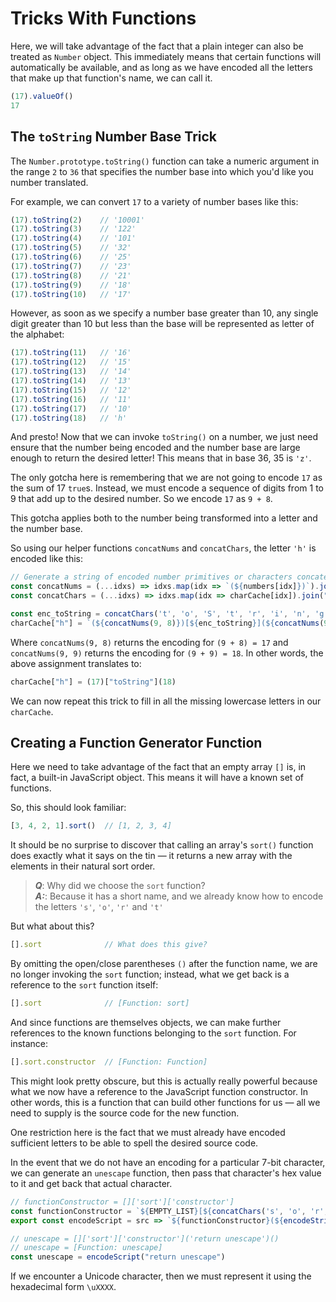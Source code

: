 # Tricks With Functions

Here, we will take advantage of the fact that a plain integer can also be treated as `Number` object.
This immediately means that certain functions will automatically be available, and as long as we have encoded all the letters that make up that function's name, we can call it.

```javascript
(17).valueOf()
17
```

## The `toString` Number Base Trick

The `Number.prototype.toString()` function can take a numeric argument in the range `2` to `36` that specifies the number base into which you'd like you number translated.

For example, we can convert `17` to a variety of number bases like this:

```javascript
(17).toString(2)    // '10001'
(17).toString(3)    // '122'
(17).toString(4)    // '101'
(17).toString(5)    // '32'
(17).toString(6)    // '25'
(17).toString(7)    // '23'
(17).toString(8)    // '21'
(17).toString(9)    // '18'
(17).toString(10)   // '17'
```

However, as soon as we specify a number base greater than 10, any single digit greater than 10 but less than the base will be represented as letter of the alphabet:

```javascript
(17).toString(11)   // '16'
(17).toString(12)   // '15'
(17).toString(13)   // '14'
(17).toString(14)   // '13'
(17).toString(15)   // '12'
(17).toString(16)   // '11'
(17).toString(17)   // '10'
(17).toString(18)   // 'h'
```

And presto!  Now that we can invoke `toString()` on a number, we just need ensure that the number being encoded and the number base are large enough to return the desired letter!
This means that in base 36, 35 is `'z'`.

The only gotcha here is remembering that we are not going to encode `17` as the sum of 17 `true`s.
Instead, we must encode a sequence of digits from 1 to 9 that add up to the desired number.
So we encode `17` as `9 + 8`.

This gotcha applies both to the number being transformed into a letter and the number base.

So using our helper functions `concatNums` and `concatChars`, the letter `'h'` is encoded like this:

```javascript
// Generate a string of encoded number primitives or characters concatenated from the supplied list of indices
const concatNums = (...idxs) => idxs.map(idx => `(${numbers[idx]})`).join("+")
const concatChars = (...idxs) => idxs.map(idx => charCache[idx]).join("+")

const enc_toString = concatChars('t', 'o', 'S', 't', 'r', 'i', 'n', 'g')
charCache["h"] = `(${concatNums(9, 8)})[${enc_toString}](${concatNums(9, 9)})`
```

Where `concatNums(9, 8)` returns the encoding for `(9 + 8) = 17` and `concatNums(9, 9)` returns the encoding for `(9 + 9) = 18`.
In other words, the above assignment translates to:

```javascript
charCache["h"] = (17)["toString"](18)
```

We can now repeat this trick to fill in all the missing lowercase letters in our `charCache`.

## Creating a Function Generator Function

Here we need to take advantage of the fact that an empty array `[]` is, in fact, a built-in JavaScript object.
This means it will have a known set of functions.

So, this should look familiar:

```javascript
[3, 4, 2, 1].sort()  // [1, 2, 3, 4]
```

It should be no surprise to discover that calling an array's `sort()` function does exactly what it says on the tin &mdash; it returns a new array with the elements in their natural sort order.

> ***Q***: Why did we choose the `sort` function?<br>
> ***A:***: Because it has a short name, and we already know how to encode the letters `'s'`, `'o'`, `'r'` and `'t'`

But what about this?

```javascript
[].sort              // What does this give?
```

By omitting the open/close parentheses `()` after the function name, we are no longer invoking the `sort` function; instead, what we get back is a reference to the `sort` function itself:

```javascript
[].sort              // [Function: sort]
```

And since functions are themselves objects, we can make further references to the known functions belonging to the `sort` function.
For instance:

```javascript
[].sort.constructor  // [Function: Function]
```

This might look pretty obscure, but this is actually really powerful because what we now have a reference to the JavaScript function constructor.
In other words, this is a function that can build other functions for us &mdash; all we need to supply is the source code for the new function.

One restriction here is the fact that we must already have encoded sufficient letters to be able to spell the desired source code.

In the event that we do not have an encoding for a particular 7-bit character, we can generate an `unescape` function, then pass that character's hex value to it and get back that actual character.

```javascript
// functionConstructor = []['sort']['constructor']
const functionConstructor = `${EMPTY_LIST}[${concatChars('s', 'o', 'r', 't')}][${encConstructor}]`
export const encodeScript = src => `${functionConstructor}(${encodeString(src)})()`

// unescape = []['sort']['constructor']('return unescape')()
// unescape = [Function: unescape]
const unescape = encodeScript("return unescape")
```

If we encounter a Unicode character, then we must represent it using the hexadecimal form `\uXXXX`.
